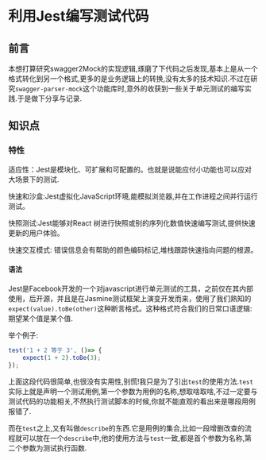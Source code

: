 # 利用Jest编写测试代码

## 前言

本想打算研究swagger2Mock的实现逻辑,琢磨了下代码之后发现,基本上是从一个格式转化到另一个格式,更多的是业务逻辑上的转换,没有太多的技术知识.不过在研究`swagger-parser-mock`这个功能库时,意外的收获到一些关于单元测试的编写实践.于是做下分享与记录.

## 知识点

### 特性

适应性：Jest是模块化、可扩展和可配置的。也就是说能应付小功能也可以应对大场景下的测试.

快速和沙盒:Jest虚拟化JavaScript环境,能模拟浏览器,并在工作进程之间并行运行测试。

快照测试:Jest能够对React 树进行快照或别的序列化数值快速编写测试,提供快速更新的用户体验。

快速交互模式: 错误信息会有帮助的颜色编码标记,堆栈跟踪快速指向问题的根源。

#### 语法

Jest是Facebook开发的一个对javascript进行单元测试的工具，之前仅在其内部使用，后开源，并且是在Jasmine测试框架上演变开发而来，使用了我们熟知的`expect(value).toBe(other)`这种断言格式。这种格式符合我们的日常口语逻辑:期望某个值是某个值.

举个例子:

```javascript
test('1 + 2 等于 3', ()=> {
    expect(1 + 2).toBe(3);
});
```

上面这段代码很简单,也很没有实用性,别慌!我只是为了引出`test`的使用方法.`test`实际上就是声明一个测试用例,第一个参数为用例的名称,想取啥取啥,不过一定要与测试代码的功能相关,不然执行测试脚本的时候,你就不能直观的看出来是哪段用例报错了.

而在`test`之上,又有叫做`describe`的东西.它是用例的集合,比如一段增删改查的流程就可以放在一个`describe`中,他的使用方法与`test`一致,都是首个参数为名称,第二个参数为测试执行函数.







